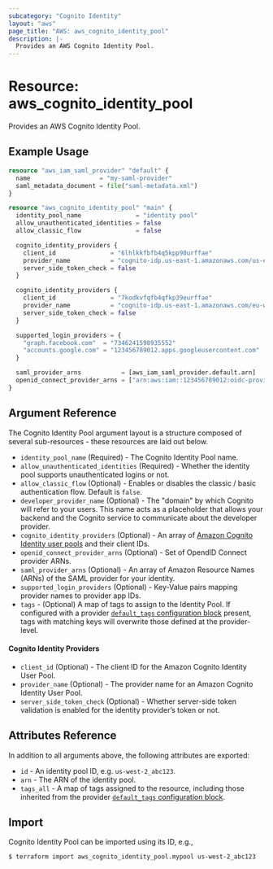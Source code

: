 ```yaml
---
subcategory: "Cognito Identity"
layout: "aws"
page_title: "AWS: aws_cognito_identity_pool"
description: |-
  Provides an AWS Cognito Identity Pool.
---
```


# Resource: aws_cognito_identity_pool

Provides an AWS Cognito Identity Pool.

## Example Usage

```terraform
resource "aws_iam_saml_provider" "default" {
  name                   = "my-saml-provider"
  saml_metadata_document = file("saml-metadata.xml")
}

resource "aws_cognito_identity_pool" "main" {
  identity_pool_name               = "identity pool"
  allow_unauthenticated_identities = false
  allow_classic_flow               = false

  cognito_identity_providers {
    client_id               = "6lhlkkfbfb4q5kpp90urffae"
    provider_name           = "cognito-idp.us-east-1.amazonaws.com/us-east-1_Tv0493apJ"
    server_side_token_check = false
  }

  cognito_identity_providers {
    client_id               = "7kodkvfqfb4qfkp39eurffae"
    provider_name           = "cognito-idp.us-east-1.amazonaws.com/eu-west-1_Zr231apJu"
    server_side_token_check = false
  }

  supported_login_providers = {
    "graph.facebook.com"  = "7346241598935552"
    "accounts.google.com" = "123456789012.apps.googleusercontent.com"
  }

  saml_provider_arns           = [aws_iam_saml_provider.default.arn]
  openid_connect_provider_arns = ["arn:aws:iam::123456789012:oidc-provider/id.example.com"]
}
```

## Argument Reference

The Cognito Identity Pool argument layout is a structure composed of several sub-resources - these resources are laid out below.

* `identity_pool_name` (Required) - The Cognito Identity Pool name.
* `allow_unauthenticated_identities` (Required) - Whether the identity pool supports unauthenticated logins or not.
* `allow_classic_flow` (Optional) - Enables or disables the classic / basic authentication flow. Default is `false`.
* `developer_provider_name` (Optional) - The "domain" by which Cognito will refer to your users. This name acts as a placeholder that allows your
backend and the Cognito service to communicate about the developer provider.
* `cognito_identity_providers` (Optional) - An array of [Amazon Cognito Identity user pools](#cognito-identity-providers) and their client IDs.
* `openid_connect_provider_arns` (Optional) - Set of OpendID Connect provider ARNs.
* `saml_provider_arns` (Optional) - An array of Amazon Resource Names (ARNs) of the SAML provider for your identity.
* `supported_login_providers` (Optional) - Key-Value pairs mapping provider names to provider app IDs.
* `tags` - (Optional) A map of tags to assign to the Identity Pool. If configured with a provider [`default_tags` configuration block](https://registry.terraform.io/providers/hashicorp/aws/latest/docs#default_tags-configuration-block) present, tags with matching keys will overwrite those defined at the provider-level.

#### Cognito Identity Providers

* `client_id` (Optional) - The client ID for the Amazon Cognito Identity User Pool.
* `provider_name` (Optional) - The provider name for an Amazon Cognito Identity User Pool.
* `server_side_token_check` (Optional) - Whether server-side token validation is enabled for the identity provider’s token or not.

## Attributes Reference

In addition to all arguments above, the following attributes are exported:

* `id` - An identity pool ID, e.g. `us-west-2_abc123`.
* `arn` - The ARN of the identity pool.
* `tags_all` - A map of tags assigned to the resource, including those inherited from the provider [`default_tags` configuration block](https://registry.terraform.io/providers/hashicorp/aws/latest/docs#default_tags-configuration-block).

## Import

Cognito Identity Pool can be imported using its ID, e.g.,

```
$ terraform import aws_cognito_identity_pool.mypool us-west-2_abc123
```
